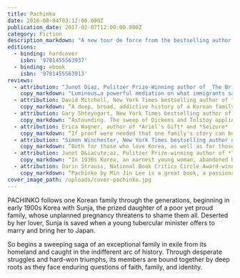 ```yaml
---
title: Pachinko
date: 2016-08-04T03:12:00.000Z
publication_date: 2017-02-07T12:00:00.000Z
category: Fiction
description_markdown: "A new tour de force from the bestselling author of _Free Food for Millionaires_, for readers of _The Kite Runner_ and _Cutting for Stone_."
editions:
  - binding: hardcover
    isbn: '9781455563937'
  - binding: ebook
    isbn: '9781455563913'
reviews:
  - attribution: "Junot Diaz, Pulitzer Prize-Winning author of _The Brief Wondrous Life of Oscar Wao_ and _This is How You Lose Her_"
    copy_markdown: "Luminous…a powerful mediation on what immigrants sacrifice to achieve a home in the world. This story confirms Lee’s place among our finest novelists"
  - attribution: David Mitchell, New York Times bestselling author of *The Bone Clocks*, *Cloud Atlas*, and *Black Swan Green*
    copy_markdown: “A deep, broad, addictive history of a Korean family in Japan enduring and prospering through the 20th century.”
  - attribution: Gary Shteyngart, New York Times bestselling author of *Little Failure* and *Super Sad True Love Story*
    copy_markdown: “Astounding. The sweep of Dickens and Tolstoy applied to a 20th century Korean family in Japan. Min Jin Lee's *Pachinko* tackles all the stuff most good novels do—family, love, cabbage—but it also asks questions that have never been more timely. What does it mean to be part of a nation? And what can one do to escape its tight, painful, familiar bonds?”
  - attribution: Erica Wagner, author of *Ariel's Gift* and *Seizure*
    copy_markdown: “If proof were needed that one family's story can be the story of the whole world, then *Pachinko* offers that proof. Min Jin Lee's novel is gripping from start to finish, crossing cultures and generations with breathtaking power. *Pachinko* is a stunning achievement, full of heart, full of grace, full of truth.”
  - attribution: "Simon Winchester, New York Times bestselling author of *The Professor and the Madman* and *Korea: A Walk through the Land of Miracles*"
    copy_markdown: “Both for those who love Korea, as well as for those who know no more than Hyundai, Samsung and kimchi, this extraordinary book will prove a revelation of joy and heartbreak. I could not stop turning the pages, and wished this most poignant of sagas would never end. Min Jin Lee displays a tenderness and wisdom ideally matched to an unforgettable tale that she relates just perfectly.”
  - attribution: Junot D&iacute;az, Pulitzer Prize-winning author of *The Brief Wondrous Life of Oscar Wao* and *This Is How You Lose Her*
    copy_markdown: “In 1930s Korea, an earnest young woman, abandoned by the lover who has gotten her pregnant, enters into a marriage of convenience that will take her to a new life in Japan. Thus begins Lee's luminous new novel *Pachinko* -a powerful meditation on what immigrants sacrifice to achieve a home in the world. *Pachinko* confirms Lee's place among our finest novelists.”
  - attribution: Darin Strauss, National Book Critics Circle Award-winning author of *Half a Life* and *Chang & Eng*
    copy_markdown: “Pachinko by Min Jin Lee is a great book, a passionate story, a novel of magisterial sweep. It’s also fiendishly readable—the real deal. An instant classic, a quick page-turner, and probably the best book of the year.”
cover_image_path: /uploads/cover-pachinko.jpg
---
```


PACHINKO follows one Korean family through the generations, beginning in early 1900s Korea with Sunja, the prized daughter of a poor yet proud family, whose unplanned pregnancy threatens to shame them all. Deserted by her lover, Sunja is saved when a young tubercular minister offers to marry and bring her to Japan.

So begins a sweeping saga of an exceptional family in exile from its homeland and caught in the indifferent arc of history. Through desperate struggles and hard-won triumphs, its members are bound together by deep roots as they face enduring questions of faith, family, and identity.
